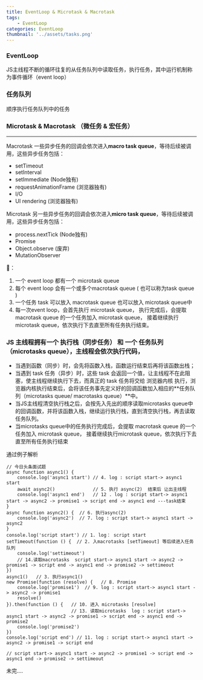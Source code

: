 ```yaml
---
title: EventLoop & Microtask & Macrotask
tags:
    - EventLoop
categories: EventLoop
thumbnail: '../assets/tasks.png'
---
```

### EventLoop
JS主线程不断的循环往复的从任务队列中读取任务，执行任务，其中运行机制称为事件循环（event loop）

### 任务队列
顺序执行任务队列中的任务
<!-- more -->

### Microtask & Macrotask （微任务 & 宏任务）
------
Macrotask
一些异步任务的回调会依次进入<b>macro task queue</b>，等待后续被调用，这些异步任务包括：
- setTimeout
- setInterval
- setImmediate (Node独有)
- requestAnimationFrame (浏览器独有)
- I/O
- UI rendering (浏览器独有)

Microtask
另一些异步任务的回调会依次进入<b>micro task queue</b>，等待后续被调用，这些异步任务包括：
- process.nextTick (Node独有)
- Promise
- Object.observe  (废弃)
- MutationObserver

🐖：
1. 一个 event loop 都有一个 microtask queue
2. 每个 event loop 会有一个或多个macrotask queue ( 也可以称为task queue )
3. 一个任务 task 可以放入 macrotask queue 也可以放入 microtask queue中
4. 每一次event loop，会首先执行 microtask queue， 执行完成后，会提取 macrotask queue 的一个任务加入 microtask queue， 接着继续执行microtask queue，依次执行下去直至所有任务执行结束。

### JS 主线程拥有一个 执行栈（同步任务） 和 一个 任务队列（microtasks queue），主线程会依次执行代码，

- 当遇到函数（同步）时，会先将函数入栈，函数运行结束后再将该函数出栈；
- 当遇到 task 任务（异步）时，这些 task 会返回一个值，让主线程不在此阻塞，使主线程继续执行下去，而真正的 task 任务将交给 浏览器内核 执行，浏览器内核执行结束后，会将该任务事先定义好的回调函数加入相应的**任务队列（microtasks queue/ macrotasks queue）**中。
- 当JS主线程清空执行栈之后，会按先入先出的顺序读取microtasks queue中的回调函数，并将该函数入栈，继续运行执行栈，直到清空执行栈，再去读取任务队列。
- 当microtasks queue中的任务执行完成后，会提取 macrotask queue 的一个任务加入 microtask queue， 接着继续执行microtask queue，依次执行下去直至所有任务执行结束

通过例子解析
```
// 今日头条面试题
async function async1() {
    console.log('async1 start') // 4. log : script start-> async1 start
    await async2()              // 5. 执行 async(2)  结束后 让出主线程
    console.log('async1 end')   // 12 . log : script start-> async1 start -> async2 -> promise1 -> script end -> async1 end ---task结束
}
async function async2() {  // 6. 执行async(2) 
    console.log('async2')  // 7. log : script start-> async1 start -> async2
}
console.log('script start') // 1. log： script start
setTimeout(function () {  // 2. 入macrotasks [setTimeout] 等后续进入任务队列
    console.log('settimeout')
    // 14.读取macrotasks  script start-> async1 start -> async2 -> promise1 -> script end -> async1 end -> promise2 -> settimeout
})
async1()   // 3. 执行async1()
new Promise(function (resolve) {   // 8. Promise 
    console.log('promise1')  // 9. log : script start-> async1 start -> async2 -> promise1
    resolve()
}).then(function () {   // 10. 进入 microtasks [resolve]  
                        // 13. 读取microtasks  log : script start-> async1 start -> async2 -> promise1 -> script end -> async1 end -> promise2
    console.log('promise2')
})
console.log('script end') // 11. log : script start-> async1 start -> async2 -> promise1 -> script end

// script start-> async1 start -> async2 -> promise1 -> script end -> async1 end -> promise2 -> settimeout
```

未完....